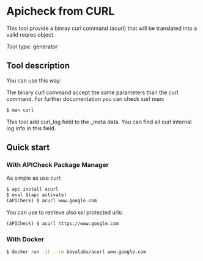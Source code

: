 Apicheck from CURL
==================

This tool provide a binray curl command (acurl) that will be translated into a
valid reqres object. 

*Tool type:* generator

## Tool description

You can use this way:

The binary curl command accept the same parameters than the curl command. For 
further documentation you can check curl man:

```bash
$ man curl
```

This tool add curl_log field to the _meta data. You can find all curl internal
log info in this field.

## Quick start

### With APICheck Package Manager

As simple as use curl:

```bash
$ apc install acurl
$ eval $(apc activate)
(APICheck) $ acurl www.google.com
```

You can use to retrieve also ssl protected urls:

```bash
(APICheck) $ acurl https://www.google.com
```

### With Docker

```bash
$ docker run -it --rm bbvalabs/acurl www.google.com
```
